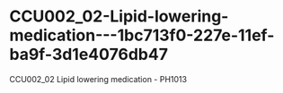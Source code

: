 # CCU002_02-Lipid-lowering-medication---1bc713f0-227e-11ef-ba9f-3d1e4076db47
CCU002_02 Lipid lowering medication - PH1013
